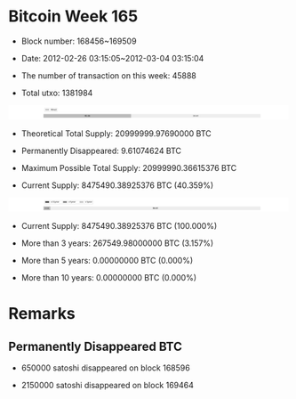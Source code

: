 # Bitcoin Week 165

- Block number: 168456~169509

- Date: 2012-02-26 03:15:05~2012-03-04 03:15:04

- The number of transaction on this week: 45888

- Total utxo: 1381984

![](../images/mined_week165.png)

- Theoretical Total Supply: 20999999.97690000 BTC

- Permanently Disappeared: 9.61074624 BTC

- Maximum Possible Total Supply: 20999990.36615376 BTC

- Current Supply: 8475490.38925376 BTC (40.359%)

![](../images/year_week165.png)


- Current Supply: 8475490.38925376 BTC (100.000%)

- More than 3 years: 267549.98000000 BTC (3.157%)

- More than 5 years: 0.00000000 BTC (0.000%)

- More than 10 years: 0.00000000 BTC (0.000%)

# Remarks

## Permanently Disappeared BTC

- 650000 satoshi disappeared on block 168596

- 2150000 satoshi disappeared on block 169464

